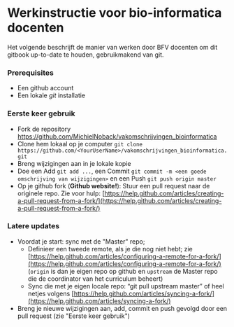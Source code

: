 # Werkinstructie voor bio-informatica docenten 

Het volgende beschrijft de manier van werken door BFV docenten om dit gitbook up-to-date te houden, gebruikmakend van git.

### Prerequisites

- Een github account
- Een lokale _git_ installatie

### Eerste keer gebruik

- Fork de repository https://github.com/MichielNoback/vakomschrijvingen_bioinformatica
- Clone hem lokaal op je computer `git clone https://github.com/<YourUserName>/vakomschrijvingen_bioinformatica.git`
- Breng wijzigingen aan in je lokale kopie
- Doe een Add `git add ...`, een Commit `git commit -m <een goede omschrijving van wijzigingen>` en een Push `git push origin master`
- Op je github fork (**Github website!**): Stuur een pull request naar de originele repo. Zie voor hulp: [https://help.github.com/articles/creating-a-pull-request-from-a-fork/](https://help.github.com/articles/creating-a-pull-request-from-a-fork/)

### Latere updates  

- Voordat je start: sync met de "Master" repo; 
    - Definieer een tweede remote, als je die nog niet hebt; zie [https://help.github.com/articles/configuring-a-remote-for-a-fork/](https://help.github.com/articles/configuring-a-remote-for-a-fork/) (`origin` is dan je eigen repo op github en `upstream` de Master repo die de coordinator van het curriculum beheert)
    - Sync die met je eigen locale repo: “git pull upstream master” of heel netjes volgens [https://help.github.com/articles/syncing-a-fork/](https://help.github.com/articles/syncing-a-fork/)
- Breng je nieuwe wijzigingen aan, add, commit en push gevolgd door een pull request (zie "Eerste keer gebruik")
